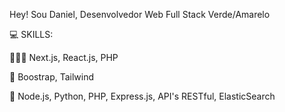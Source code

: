 
Hey! Sou Daniel, Desenvolvedor Web Full Stack Verde/Amarelo

💻 SKILLS:

👨🏼‍💻 Next.js, React.js, PHP

🎨 Boostrap, Tailwind

🧠 Node.js, Python, PHP, Express.js, API's RESTful, ElasticSearch


